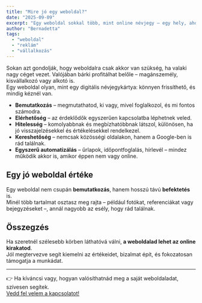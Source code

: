 ```yaml
---
title: "Mire jó egy weboldal?"
date: "2025-09-09"
excerpt: "Egy weboldal sokkal több, mint online névjegy – egy hely, ahol összegyűjtheted mindazt, amit szeretnél megmutatni magadról."
author: "Bernadetta"
tags:
  - "weboldal"
  - "reklám"
  - "vállalkozás"
---
```


Sokan azt gondolják, hogy weboldalra csak akkor van szükség, ha valaki nagy céget vezet. Valójában bárki profitálhat belőle – magánszemély, kisvállalkozó vagy alkotó is.  
Egy weboldal olyan, mint egy digitális névjegykártya: könnyen frissíthető, és mindig kéznél van.

- **Bemutatkozás** – megmutathatod, ki vagy, mivel foglalkozol, és mi fontos számodra.  
- **Elérhetőség** – az érdeklődők egyszerűen kapcsolatba léphetnek veled.  
- **Hitelesség** – komolyabbnak és megbízhatóbbnak látszol, különösen, ha jó visszajelzésekkel és értékelésekkel rendelkezel.  
- **Kereshetőség** – nemcsak közösségi oldalakon, hanem a Google-ben is rád találnak.  
- **Egyszerű automatizálás** – űrlapok, időpontfoglalás, hírlevél – mindez működik akkor is, amikor éppen nem vagy online.

## Egy jó weboldal értéke
Egy weboldal nem csupán **bemutatkozás**, hanem hosszú távú **befektetés** is.  
Minél több tartalmat osztasz meg rajta – például fotókat, referenciákat vagy bejegyzéseket –, annál nagyobb az esély, hogy rád találnak.

## Összegzés
Ha szeretnél szélesebb körben láthatóvá válni, **a weboldalad lehet az online kirakatod**.  
Jól megtervezve segít kiemelni az értékeidet, bizalmat épít, és fokozatosan támogatja a munkádat.

---

👉 Ha kíváncsi vagy, hogyan valósíthatnád meg a saját weboldaladat, szívesen segítek.  
[Vedd fel velem a kapcsolatot!](/kapcsolat)

